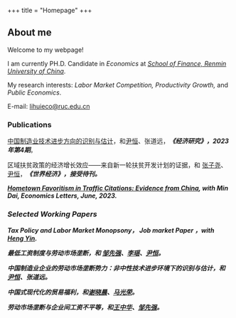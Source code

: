 +++
title = "Homepage"
+++

## About me

Welcome to my webpage!

I am currently PH.D. Candidate in <i>Economics</font></i></font> at <i>[School of Finance, Renmin University of China](http://sf.ruc.edu.cn/)</font></i></font>.

My research interests: <i>Labor Market Competition, Productivity Growth,</font></i></font> and <i>Public Economics</font></i></font>. 

E-mail: lihuieco@ruc.edu.cn

### Publications

[中国制造业技术进步方向的识别与估计](https://kns.cnki.net/kcms2/article/abstract?v=qExbs-RUAL24hQfEGnar8Q-XNyrH6ZgG4xOMH82vosvoNfEU5mgCxSIyWypZeRjzJ84mU_QgKrV4q11VUHL4sIrNLH7W_tq9B7iyIfEV79I47IT4UQYDNg==&uniplatform=NZKPT&language=gb)，和[尹恒](http://nads.ruc.edu.cn/jgsz/qzjs/js/c2ff8cbc92764c258df5a044a68b18bd.htm)、张道远，<i><strong>《经济研究》，2023年第4期</font></strong></i></font>。

区域扶贫政策的经济增长效应——来自新一轮扶贫开发计划的证据，和 [张子尧](http://nads.ruc.edu.cn/jgsz/qzjs/js/c2ff8cbc92764c258df5a044a68b18bd.htm)、[尹恒](http://nads.ruc.edu.cn/jgsz/qzjs/js/c2ff8cbc92764c258df5a044a68b18bd.htm)，<i><strong>《世界经济》，接受待刊。

[Hometown Favoritism in Traffic Citations: Evidence from China](https://www.sciencedirect.com/science/article/abs/pii/S016517652300246X), with Min Dai, <i><strong>Economics Letters, June, 2023</font></strong></i></font>.

### Selected Working Papers

Tax Policy and Labor Market Monopsony，<i><strong> Job market Paper </font></strong></i></font>，with [Heng Yin](http://nads.ruc.edu.cn/jgsz/qzjs/js/c2ff8cbc92764c258df5a044a68b18bd.htm).

最低工资制度与劳动市场垄断，和 [邹先强](http://slhr.ruc.edu.cn/szdw/zzjs/ldjj/zxq/dde3adcbd9f5420baac832d3bb7801dc.htm)、[李瑶](http://slhr.ruc.edu.cn/szdw/zzjs/ldjj/zxq/dde3adcbd9f5420baac832d3bb7801dc.htm)、[尹恒](http://nads.ruc.edu.cn/jgsz/qzjs/js/c2ff8cbc92764c258df5a044a68b18bd.htm)。

中国制造业企业的劳动市场垄断势力：非中性技术进步环境下的识别与估计，和 [尹恒](http://nads.ruc.edu.cn/jgsz/qzjs/js/c2ff8cbc92764c258df5a044a68b18bd.htm)、张道远。

中国式现代化的贸易福利，和[谢晓晨](http://sf.ruc.edu.cn/info/1433/9689.htm)、[马光荣](http://sf.ruc.edu.cn/info/1240/8096.htm)。

劳动市场垄断与企业间工资不平等，和[王中华](https://zhonghua-wang.netlify.app/)、[邹先强](http://slhr.ruc.edu.cn/szdw/zzjs/ldjj/zxq/dde3adcbd9f5420baac832d3bb7801dc.htm)。





